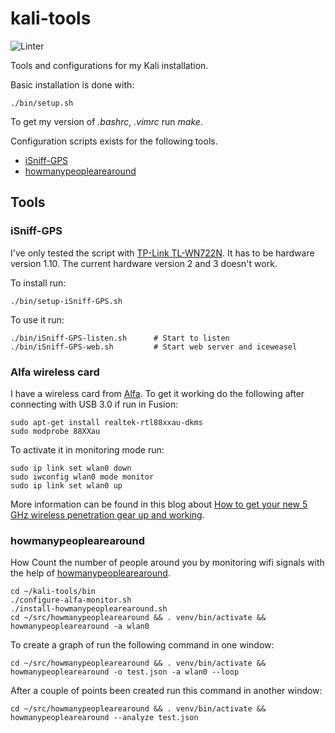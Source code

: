 # kali-tools

![Linter](https://github.com/reuteras/kali-tools/workflows/Linter/badge.svg)

Tools and configurations for my Kali installation.

Basic installation is done with:

    ./bin/setup.sh

To get my version of _.bashrc_, _.vimrc_ run *make*.

Configuration scripts exists for the following tools.

* [iSniff-GPS](https://github.com/hubert3/iSniff-GPS)
* [howmanypeoplearearound](https://github.com/schollz/howmanypeoplearearound)

## Tools

### iSniff-GPS

I've only tested the script with [TP-Link TL-WN722N](http://www.tp-link.com/en/products/details/cat-11_TL-WN722N.html). It has to be hardware version 1.10. The current hardware version 2 and 3 doesn't work.

To install run:

    ./bin/setup-iSniff-GPS.sh

To use it run:

    ./bin/iSniff-GPS-listen.sh      # Start to listen
    ./bin/iSniff-GPS-web.sh         # Start web server and iceweasel

### Alfa wireless card

I have a wireless card from [Alfa](https://www.alfa.com.tw/). To get it working do the following after connecting with USB 3.0 if run in Fusion:

    sudo apt-get install realtek-rtl88xxau-dkms
    sudo modprobe 88XXau

To activate it in monitoring mode run:

    sudo ip link set wlan0 down
    sudo iwconfig wlan0 mode monitor
    sudo ip link set wlan0 up

More information can be found in this blog about [How to get your new 5 GHz wireless penetration gear up and working](https://medium.com/@adam.toscher/configure-your-new-wireless-ac-1fb65c6ada57).

### howmanypeoplearearound

How Count the number of people around you by monitoring wifi signals with the help of [howmanypeoplearearound](https://github.com/schollz/howmanypeoplearearound).

    cd ~/kali-tools/bin
    ./configure-alfa-monitor.sh
    ./install-howmanypeoplearearound.sh
    cd ~/src/howmanypeoplearearound && . venv/bin/activate && howmanypeoplearearound -a wlan0

To create a graph of run the following command in one window:

    cd ~/src/howmanypeoplearearound && . venv/bin/activate && howmanypeoplearearound -o test.json -a wlan0 --loop

After a couple of points been created run this command in another window:

    cd ~/src/howmanypeoplearearound && . venv/bin/activate && howmanypeoplearearound --analyze test.json
